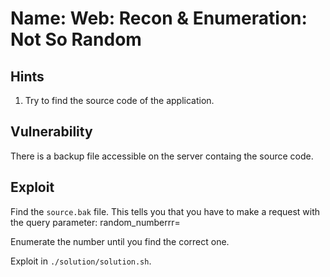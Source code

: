 # Name: Web: Recon & Enumeration: Not So Random

## Hints

1. Try to find the source code of the application.

## Vulnerability

There is a backup file accessible on the server containg the source code.

## Exploit

Find the `source.bak` file. This tells you that you have to make a request with the query parameter: random_numberrr=<some number>

Enumerate the number until you find the correct one.

Exploit in `./solution/solution.sh`.
